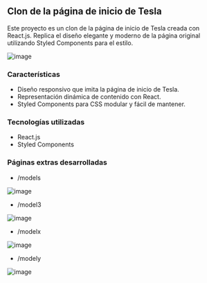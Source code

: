 ## Clon de la página de inicio de Tesla

Este proyecto es un clon de la página de inicio de Tesla creada con React.js. Replica el diseño elegante y moderno de la página original utilizando Styled Components para el estilo.

![image](https://github.com/RANDRESS23/tesla-clone/assets/115477371/3dd0c7f1-7735-4982-b6a2-a95cfca385c1)

### Características

- Diseño responsivo que imita la página de inicio de Tesla.
- Representación dinámica de contenido con React.
- Styled Components para CSS modular y fácil de mantener.

### Tecnologías utilizadas

- React.js
- Styled Components

### Páginas extras desarrolladas

- /models

![image](https://github.com/RANDRESS23/tesla-clone/assets/115477371/de54efe2-f1f4-433f-8551-63919f0ec2ac)

- /model3

![image](https://github.com/RANDRESS23/tesla-clone/assets/115477371/3967ce00-ff5f-4093-bd04-ef8b128672c7)

- /modelx

![image](https://github.com/RANDRESS23/tesla-clone/assets/115477371/65cce6d1-e96e-4d5d-9f40-943331175f20)

- /modely

![image](https://github.com/RANDRESS23/tesla-clone/assets/115477371/26cc0c5a-4597-4b0d-af25-9fbcb7ef555e)




